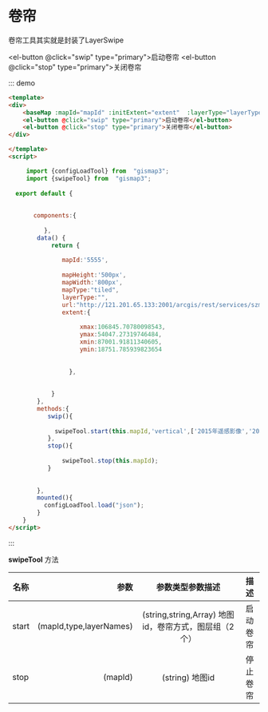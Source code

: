 # 卷帘

卷帘工具其实就是封装了LayerSwipe

  
  
  <el-button @click="swip" type="primary">启动卷帘</el-button>
  <el-button @click="stop" type="primary">关闭卷帘</el-button>
  
<baseMap :mapId="mapId" :initExtent="extent"  :layerType="layerType"  :mapType="mapType"  :mapHeight="mapHeight"  :mapWidth="mapWidth" :url="url"></baseMap>
  
   
::: demo
```html
<template>
<div>
    <baseMap :mapId="mapId" :initExtent="extent"  :layerType="layerType"  :mapType="mapType"  :mapHeight="mapHeight"  :mapWidth="mapWidth" :url="url"></baseMap>
    <el-button @click="swip" type="primary">启动卷帘</el-button>
    <el-button @click="stop" type="primary">关闭卷帘</el-button>
</div>   

</template>
<script>

     import {configLoadTool} from  "gismap3";
     import {swipeTool} from  "gismap3";
  
  export default {
      
      
       components:{
           
          },
        data() {
            return {
                
               mapId:'5555',  
              
               mapHeight:'500px',
               mapWidth:'800px',
               mapType:"tiled",
               layerType:"",
               url:"http://121.201.65.133:2001/arcgis/rest/services/szmap_10_170117/MapServer",
               extent:{                      
                          
                    xmax:106845.70780098543,
                    ymax:54047.27319746484,
                    xmin:87001.91811340605,
                    ymin:18751.785939823654
                    
                    
                 },
               
        
            }
        },
        methods:{
           swip(){
               
             swipeTool.start(this.mapId,'vertical',['2015年遥感影像','2014年遥感影像'])
           },
           stop(){
               
               swipeTool.stop(this.mapId);
           }
           
           
        },
        mounted(){
          configLoadTool.load("json");
        }
    }
</script>
```
:::


**swipeTool** 方法

|名称  |参数  | 参数类型参数描述  |描述  |
|---|-----:|:----:|:----:|
|  start     |    (mapId,type,layerNames)    |  (string,string,Array)  地图id，卷帘方式，图层组（2个）     |  启动卷帘   |
|  stop     |    (mapId)    |  (string)  地图id  |  停止卷帘    |

